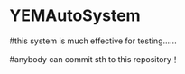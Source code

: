 # YEMAutoSystem

#this system is much effective for testing......


#anybody can commit sth to this repository！    

